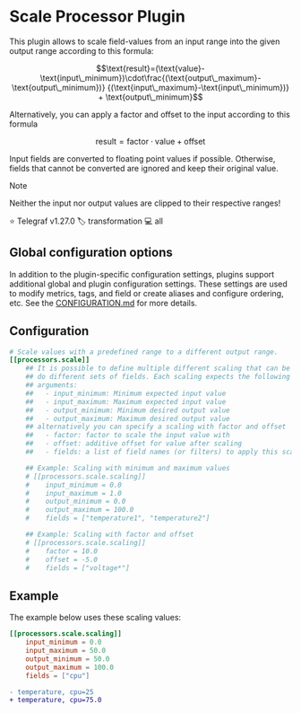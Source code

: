 # Scale Processor Plugin

This plugin allows to scale field-values from an input range into the given
output range according to this formula:

```math
\text{result}=(\text{value}-\text{input\_minimum})\cdot\frac{(\text{output\_maximum}-\text{output\_minimum})}
{(\text{input\_maximum}-\text{input\_minimum})} +
\text{output\_minimum}
```

Alternatively, you can apply a factor and offset to the input according to
this formula

```math
\text{result}=\text{factor} \cdot \text{value} + \text{offset}
```

Input fields are converted to floating point values if possible. Otherwise,
fields that cannot be converted are ignored and keep their original value.

> [!NOTE]
> Neither the input nor output values are clipped to their respective ranges!

⭐ Telegraf v1.27.0
🏷️ transformation
💻 all

## Global configuration options <!-- @/docs/includes/plugin_config.md -->

In addition to the plugin-specific configuration settings, plugins support
additional global and plugin configuration settings. These settings are used to
modify metrics, tags, and field or create aliases and configure ordering, etc.
See the [CONFIGURATION.md][CONFIGURATION.md] for more details.

[CONFIGURATION.md]: ../../../docs/CONFIGURATION.md#plugins

## Configuration

```toml @sample.conf
# Scale values with a predefined range to a different output range.
[[processors.scale]]
    ## It is possible to define multiple different scaling that can be applied
    ## do different sets of fields. Each scaling expects the following
    ## arguments:
    ##   - input_minimum: Minimum expected input value
    ##   - input_maximum: Maximum expected input value
    ##   - output_minimum: Minimum desired output value
    ##   - output_maximum: Maximum desired output value
    ## alternatively you can specify a scaling with factor and offset
    ##   - factor: factor to scale the input value with
    ##   - offset: additive offset for value after scaling
    ##   - fields: a list of field names (or filters) to apply this scaling to

    ## Example: Scaling with minimum and maximum values
    # [[processors.scale.scaling]]
    #    input_minimum = 0.0
    #    input_maximum = 1.0
    #    output_minimum = 0.0
    #    output_maximum = 100.0
    #    fields = ["temperature1", "temperature2"]

    ## Example: Scaling with factor and offset
    # [[processors.scale.scaling]]
    #    factor = 10.0
    #    offset = -5.0
    #    fields = ["voltage*"]
```

## Example

The example below uses these scaling values:

```toml
[[processors.scale.scaling]]
    input_minimum = 0.0
    input_maximum = 50.0
    output_minimum = 50.0
    output_maximum = 100.0
    fields = ["cpu"]
```

```diff
- temperature, cpu=25
+ temperature, cpu=75.0
```
